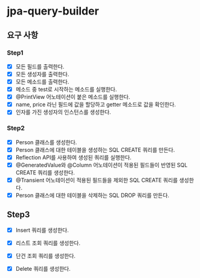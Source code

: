 # jpa-query-builder

## 요구 사항
### Step1
- [x] 모든 필드를 출력한다.
- [x] 모든 생성자를 출력한다.
- [x] 모든 메소드를 출력한다.
- [x] 메소드 중 test로 시작하는 메소드를 실행한다.
- [x] @PrintView 어노테이션이 붙은 메소드를 실행한다.
- [x] name, price 라닌 필드에 값을 할당하고 getter 메소드로 값을 확인한다.
- [x] 인자를 가진 생성자의 인스턴스를 생성한다.

### Step2
- [x] Person 클래스를 생성한다.
- [x] Person 클래스에 대한 테이블을 생성하는 SQL CREATE 쿼리를 만든다.
- [x] Reflection API를 사용하여 생성된 쿼리를 실행한다.
- [x] @GeneratedValue와 @Column 어노테이션이 적용된 필드들이 반영된 SQL CREATE 쿼리를 생성한다.
- [x] @Transient 어노테이션이 적용된 필드들을 제외한 SQL CREATE 쿼리를 생성한다.
- [x] Person 클래스에 대한 테이블을 삭제하는 SQL DROP 쿼리를 만든다.

## Step3
- [x] Insert 쿼리를 생성한다.
- [x] 리스트 조회 쿼리를 생성한다.
- [x] 단건 조회 쿼리를 생성한다.
- [x] Delete 쿼리를 생성한다.

